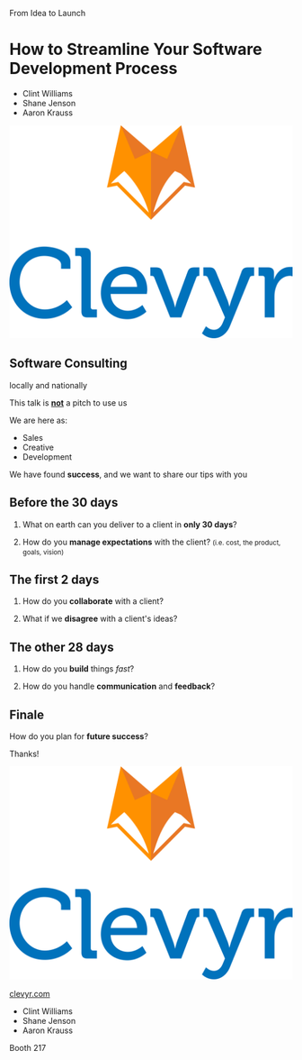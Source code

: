 From Idea to Launch
# How to Streamline Your Software Development Process

* Clint Williams
* Shane Jenson
* Aaron Krauss

![Clevyr](https://github.com/alkrauss48/talks/blob/master/announcements/images/clevyr.png?raw=true)

## Software Consulting
locally and nationally

This talk is <u>**not**</u> a pitch to use us

We are here as:
- Sales
- Creative
- Development

We have found **success**, and we want to share our tips with you

## Before the 30 days

1. What on earth can you deliver to a client in **only 30 days**?

2. How do you **manage expectations** with the client?
<small>(i.e. cost, the product, goals, vision)</small>

## The first 2 days

1. How do you **collaborate** with a client?

2. What if we **disagree** with a client's ideas?

## The other 28 days

1. How do you **build** things *fast*?

2. How do you handle **communication** and **feedback**?

## Finale

How do you plan for **future success**?

Thanks!

![Clevyr](https://github.com/alkrauss48/talks/blob/master/announcements/images/clevyr.png?raw=true)

[clevyr.com](https://clevyr.com)

* Clint Williams
* Shane Jenson
* Aaron Krauss

Booth 217

